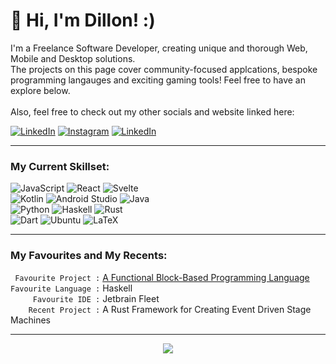 # 👋 Hi, I'm Dillon! :) 


I'm a Freelance Software Developer, creating unique and thorough Web, Mobile and Desktop solutions. <br>
The projects on this page cover community-focused applcations, bespoke programming langauges and exciting gaming tools! Feel free to have an explore below.
<br><br>
Also, feel free to check out my other socials and website linked here:

[![LinkedIn](https://img.shields.io/badge/linkedin-%230077B5.svg?style=for-the-badge&logo=linkedin&logoColor=white)](www.linkedin.com/in/dillon-geary)
[![Instagram](https://img.shields.io/badge/Instagram-%23E4405F.svg?style=for-the-badge&logo=Instagram&logoColor=white)](https://www.instagram.com/dillon.geary/)
[![LinkedIn](https://img.shields.io/badge/website-%23B772E5.svg?style=for-the-badge&logo=GoogleChrome&logoColor=white)](https://www.dillongeary.dev/)


---

### My Current Skillset:<br>
![JavaScript](https://img.shields.io/badge/javascript-%23323330.svg?style=for-the-badge&logo=javascript&logoColor=%23F7DF1E)
![React](https://img.shields.io/badge/react-%2320232a.svg?style=for-the-badge&logo=react&logoColor=%2361DAFB)
![Svelte](https://img.shields.io/badge/svelte-%23f1413d.svg?style=for-the-badge&logo=svelte&logoColor=white)
<br>
![Kotlin](https://img.shields.io/badge/kotlin-%237F52FF.svg?style=for-the-badge&logo=kotlin&logoColor=white)
![Android Studio](https://img.shields.io/badge/compose-57a871?style=for-the-badge&logo=jetpackcompose&logoColor=white)
![Java](https://img.shields.io/badge/java-%239c4b00.svg?style=for-the-badge&logo=openjdk&logoColor=white)
<br>
![Python](https://img.shields.io/badge/python-3670A0?style=for-the-badge&logo=python&logoColor=ffdd54)
![Haskell](https://img.shields.io/badge/Haskell-5e5086?style=for-the-badge&logo=haskell&logoColor=white)
![Rust](https://img.shields.io/badge/rust-%23000000.svg?style=for-the-badge&logo=rust&logoColor=white)
<br>
![Dart](https://img.shields.io/badge/dart-%230175C2.svg?style=for-the-badge&logo=dart&logoColor=white)
![Ubuntu](https://img.shields.io/badge/Ubuntu-E95420?style=for-the-badge&logo=ubuntu&logoColor=white)
![LaTeX](https://img.shields.io/badge/latex-%23008080.svg?style=for-the-badge&logo=latex&logoColor=white)

---

### My Favourites and My Recents:<br>
` Favourite Project :` [A Functional Block-Based Programming Language](https://github.com/dillongeary/COMP3200Project) <br>
`Favourite Language :` Haskell <br>
`     Favourite IDE :` Jetbrain Fleet <br>
`    Recent Project :` A Rust Framework for Creating Event Driven Stage Machines

---
<p align="center">
  <img src="https://github-readme-stats-dillongeary.vercel.app/api/top-langs/?username=dillongeary&layout=compact&size_weight=0.7&count_weight=0.3&hide=html,css,typescript&theme=material-palenight"/>
</p>
